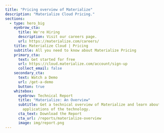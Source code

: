 ```yaml
---
title: "Pricing overview of Materialize" 
description: "Materialize Cloud Pricing."
sections:
  - type: hero_big
    eyebrow_cta:
      title: We're Hiring
      description: Visit our careers page.
      url: https://materialize.com/careers/
    title: Materialize Cloud | Pricing
    subtitle: All you need to know about Materialize Pricing
    primary_cta:
      text: Get started for free
      url: https://cloud.materialize.com/account/sign-up
      collect_email: false
    secondary_cta:
      text: Watch a Demo
      url: /get-a-demo
      button: true
    whitebox:
      eyebrow: Technical Report
      title: "Materialize: An Overview"
      subtitle: Get a technical overview of Materialize and learn about business
        applications of the technology.
      cta_text: Download the Report
      cta_url: /reports/materialize-overview
      image: img/report.png
---
```

